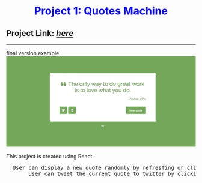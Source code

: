 <h1 style="color:blue;text-align:center;">Project 1: Quotes Machine</h1>
<h2>Project Link: <a href='https://hopeful-poincare-30c654.netlify.com/'><i>here</i></a></h2>
<hr/>
final version example
<img src='./final.png' alt='final example' />

This project is created using React.
<pre>  User can display a new quote randomly by refresfing or clicking the new quote button.
       User can tweet the current quote to twitter by clicking the twitter icon. 
</pre>
